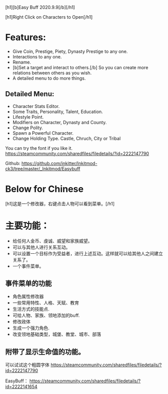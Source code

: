﻿[h1][b]Easy Buff 2020.9.9[/b][/h1]

[h1]Right Click on Characters to Open[/h1]
# Features:
* Give Coin, Prestige, Piety, Dynasty Prestige to any one.
* Interactions to any one.
* Rename.
* [b]Set a target and interact to others.[/b] So you can create more relations between others as you wish.
* A detailed menu to do more things.

## Detailed Menu:
* Character Stats Editor. 
* Some Traits, Personality, Talent, Education.
* Lifestyle Point.
* Modifiers on Character, Dynasty and County.
* Change Polity.
* Spawn a Powerful Character.
* Change Holding Type. Castle, Chruch, City or Tribal

You can try the font if you like it. https://steamcommunity.com/sharedfiles/filedetails/?id=2222147790

Github: https://github.com/inkitter/Inkitmod-ck3/tree/master/_Inkitmod/Easybuff

Below for Chinese
==============
[h1]这是一个修改器，右键点击人物可以看到菜单。[/h1]
# 主要功能：
* 给任何人金币、虔诚、威望和家族威望。
* 可以与其他人进行关系互动。
* 可以设置一个目标作为受益者，进行上述互动。这样就可以给其他人之间建立关系了。
* 一个事件菜单。

## 事件菜单的功能
* 角色属性修改器
* 一些常用特性、人格、天赋、教育
* 生活方式的技能点.
* 可给人物、家族、领地添加的buff.
* 修改政体
* 生成一个强力角色.
* 改变领地基础类型，城堡、教堂、城市、部落

## 附带了显示生命值的功能。

可以试试这个粗圆字体 https://steamcommunity.com/sharedfiles/filedetails/?id=2222147790


EasyBuff： https://steamcommunity.com/sharedfiles/filedetails/?id=2222141654